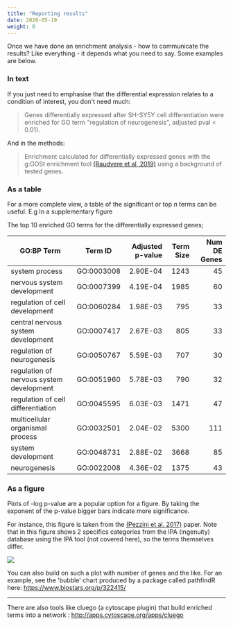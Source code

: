 ```yaml
---
title: "Reporting results"
date: 2020-05-19
weight: 8
---
```



Once we have done an enrichment analysis - how to communicate the results? Like everything - it depends what you need to say. Some examples are below.

### In text

If you just need to emphasise that the differential expression relates to a condition of interest, you don't need much:

> Genes differentially expressed after SH-SY5Y cell differentiation were enriched for GO term "regulation of neurogenesis", adjusted pval < 0.01).

And in the methods:

> Enrichment calculated for differentially expressed genes with the g:GOSt enrichment tool [(Raudvere et al, 2019)](https://academic.oup.com/nar/article/47/W1/W191/5486750) using a background of tested genes.


### As a table

For a more complete view, a table of the significant or top _n_ terms can be useful. E.g In a supplementary figure 

The top 10 enriched GO terms for the differentially expressed genes;

| GO:BP Term                               | Term ID    | Adjusted p-value | Term Size | Num DE Genes      |
|------------------------------------------|------------|-----------------:|----------:|------------------:|
| system process                           | GO:0003008 | 2.90E-04         | 1243      | 45                |
| nervous system development               | GO:0007399 | 4.19E-04         | 1985      | 60                |
| regulation of cell development           | GO:0060284 | 1.98E-03         | 795       | 33                |
| central nervous system development       | GO:0007417 | 2.67E-03         | 805       | 33                |
| regulation of neurogenesis               | GO:0050767 | 5.59E-03         | 707       | 30                |
| regulation of nervous system development | GO:0051960 | 5.78E-03         | 790       | 32                |
| regulation of cell differentiation       | GO:0045595 | 6.03E-03         | 1471      | 47                |
| multicellular organismal process         | GO:0032501 | 2.04E-02         | 5300      | 111               |
| system development                       | GO:0048731 | 2.88E-02         | 3668      | 85                |
| neurogenesis                             | GO:0022008 | 4.36E-02         | 1375      | 43                |



### As a figure

Plots of -log p-value are a popular option for a figure. By taking the exponent of the p-value bigger bars indicate more significance.

For instance, this figure is taken from the [(Pezzini et al. 2017)](https://link.springer.com/article/10.1007%2Fs10571-016-0403-y) paper. 
Note that in this figure shows 2 specifics categories from the IPA (ingenuity) database using the IPA tool (not covered here), so the terms themselves differ. 

![](https://monashbioinformaticsplatform.github.io/enrichment_analysis_workshop/img/NegLogPvalPlot_Pezzini2017.png)

You can also build on such a plot with number of genes and the like. For an example, see the 'bubble' chart produced by a package called pathfindR here: https://www.biostars.org/p/322415/

----

There are also tools like cluego (a cytoscape plugin) that build enriched terms into a network : http://apps.cytoscape.org/apps/cluego
















